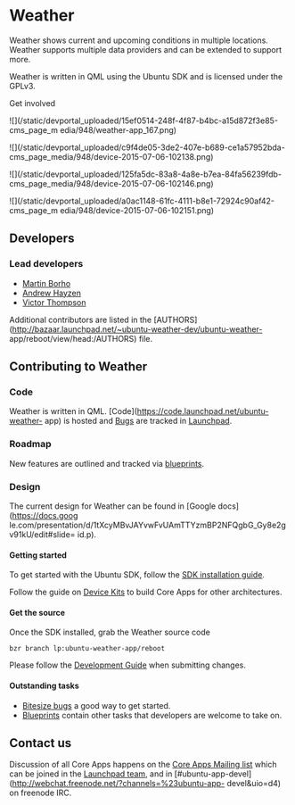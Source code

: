 





# Weather

Weather shows current and upcoming conditions in multiple locations. Weather
supports multiple data providers and can be extended to support more.

Weather is written in QML using the Ubuntu SDK and is licensed under the
GPLv3.

Get involved

![](/static/devportal_uploaded/15ef0514-248f-4f87-b4bc-a15d872f3e85-cms_page_m
edia/948/weather-app_167.png)





![](/static/devportal_uploaded/c9f4de05-3de2-407e-b689-ce1a57952bda-
cms_page_media/948/device-2015-07-06-102138.png)

![](/static/devportal_uploaded/125fa5dc-83a8-4a8e-b7ea-84fa56239fdb-
cms_page_media/948/device-2015-07-06-102146.png)

![](/static/devportal_uploaded/a0ac1148-61fc-4111-b8e1-72924c90af42-cms_page_m
edia/948/device-2015-07-06-102151.png)

















## Developers

### Lead developers

  * [Martin Borho](https://launchpad.net/~martin-borho)
  * [Andrew Hayzen](https://launchpad.net/~ahayzen)
  * [Victor Thompson](https://launchpad.net/~vthompson)

Additional contributors are listed in the
[AUTHORS](http://bazaar.launchpad.net/~ubuntu-weather-dev/ubuntu-weather-
app/reboot/view/head:/AUTHORS) file.

####

## Contributing to Weather

### Code

Weather is written in QML. [Code](https://code.launchpad.net/ubuntu-weather-
app) is hosted and [Bugs](https://bugs.launchpad.net/ubuntu-weather-app) are
tracked in [Launchpad](https://launchpad.net/ubuntu-weather-app).

### Roadmap

New features are outlined and tracked via
[blueprints](https://blueprints.launchpad.net/ubuntu-weather-app).

### Design

The current design for Weather can be found in [Google docs](https://docs.goog
le.com/presentation/d/1tXcyMBvJAYvwFvUAmTTYzmBP2NFQgbG_Gy8e2gv91kU/edit#slide=
id.p).

#### Getting started

To get started with the Ubuntu SDK, follow the [SDK installation
guide](https://developer.ubuntu.com/en/start/ubuntu-sdk/installing-the-sdk/).

Follow the guide on [Device
Kits](https://developer.ubuntu.com/en/start/ubuntu-sdk/using-device-kits/) to
build Core Apps for other architectures.

#### Get the source

Once the SDK installed, grab the Weather source code

    bzr branch lp:ubuntu-weather-app/reboot

Please follow the [Development
Guide](https://wiki.ubuntu.com/Touch/CoreApps/DevelopmentGuide) when
submitting changes.

#### Outstanding tasks

  * [Bitesize bugs](https://bugs.launchpad.net/ubuntu-weather-app/+bugs?field.tag=bitesize) a good way to get started.
  * [Blueprints](https://blueprints.launchpad.net/ubuntu-weather-app) contain other tasks that developers are welcome to take on.

## Contact us

Discussion of all Core Apps happens on the [Core Apps Mailing
list](https://lists.launchpad.net/ubuntu-touch-coreapps/) which can be joined
in the [Launchpad team](https://launchpad.net/~ubuntu-touch-coreapps), and in
[#ubuntu-app-devel](http://webchat.freenode.net/?channels=%23ubuntu-app-
devel&uio=d4) on freenode IRC.





